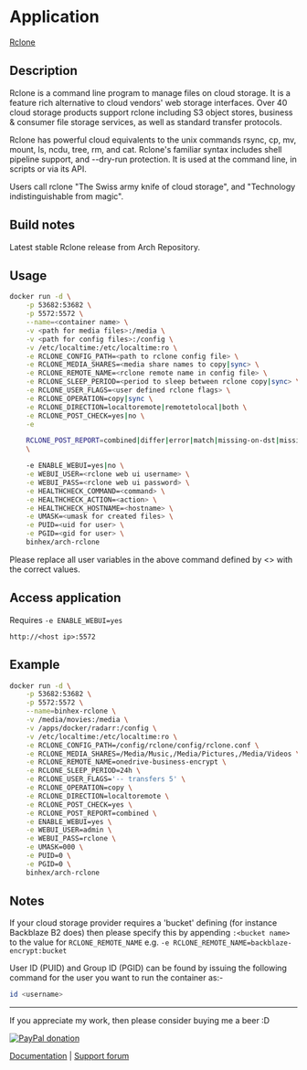# Application

[Rclone](https://rclone.org/)

## Description

Rclone is a command line program to manage files on cloud storage. It is a
feature rich alternative to cloud vendors' web storage interfaces. Over 40 cloud
storage products support rclone including S3 object stores, business & consumer
file storage services, as well as standard transfer protocols.

Rclone has powerful cloud equivalents to the unix commands rsync, cp, mv, mount,
ls, ncdu, tree, rm, and cat. Rclone's familiar syntax includes shell pipeline
support, and --dry-run protection. It is used at the command line, in scripts or
via its API.

Users call rclone "The Swiss army knife of cloud storage", and "Technology
indistinguishable from magic".

## Build notes

Latest stable Rclone release from Arch Repository.

## Usage

```bash
docker run -d \
    -p 53682:53682 \
    -p 5572:5572 \
    --name=<container name> \
    -v <path for media files>:/media \
    -v <path for config files>:/config \
    -v /etc/localtime:/etc/localtime:ro \
    -e RCLONE_CONFIG_PATH=<path to rclone config file> \
    -e RCLONE_MEDIA_SHARES=<media share names to copy|sync> \
    -e RCLONE_REMOTE_NAME=<rclone remote name in config file> \
    -e RCLONE_SLEEP_PERIOD=<period to sleep between rclone copy|sync> \
    -e RCLONE_USER_FLAGS=<user defined rclone flags> \
    -e RCLONE_OPERATION=copy|sync \
    -e RCLONE_DIRECTION=localtoremote|remotetolocal|both \
    -e RCLONE_POST_CHECK=yes|no \
    -e

    RCLONE_POST_REPORT=combined|differ|error|match|missing-on-dst|missing-on-src
    \

    -e ENABLE_WEBUI=yes|no \
    -e WEBUI_USER=<rclone web ui username> \
    -e WEBUI_PASS=<rclone web ui password> \
    -e HEALTHCHECK_COMMAND=<command> \
    -e HEALTHCHECK_ACTION=<action> \
    -e HEALTHCHECK_HOSTNAME=<hostname> \
    -e UMASK=<umask for created files> \
    -e PUID=<uid for user> \
    -e PGID=<gid for user> \
    binhex/arch-rclone
```

Please replace all user variables in the above command defined by <> with the
correct values.

## Access application

Requires `-e ENABLE_WEBUI=yes`

`http://<host ip>:5572`

## Example

```bash
docker run -d \
    -p 53682:53682 \
    -p 5572:5572 \
    --name=binhex-rclone \
    -v /media/movies:/media \
    -v /apps/docker/radarr:/config \
    -v /etc/localtime:/etc/localtime:ro \
    -e RCLONE_CONFIG_PATH=/config/rclone/config/rclone.conf \
    -e RCLONE_MEDIA_SHARES=/Media/Music,/Media/Pictures,/Media/Videos \
    -e RCLONE_REMOTE_NAME=onedrive-business-encrypt \
    -e RCLONE_SLEEP_PERIOD=24h \
    -e RCLONE_USER_FLAGS='-- transfers 5' \
    -e RCLONE_OPERATION=copy \
    -e RCLONE_DIRECTION=localtoremote \
    -e RCLONE_POST_CHECK=yes \
    -e RCLONE_POST_REPORT=combined \
    -e ENABLE_WEBUI=yes \
    -e WEBUI_USER=admin \
    -e WEBUI_PASS=rclone \
    -e UMASK=000 \
    -e PUID=0 \
    -e PGID=0 \
    binhex/arch-rclone
```

## Notes

If your cloud storage provider requires a 'bucket' defining (for instance
Backblaze B2 does) then please specify this by appending ```:<bucket name>``` to
the value for ```RCLONE_REMOTE_NAME``` e.g. ```-e
RCLONE_REMOTE_NAME=backblaze-encrypt:bucket```

User ID (PUID) and Group ID (PGID) can be found by issuing the following command
for the user you want to run the container as:-

```bash
id <username>
```

___
If you appreciate my work, then please consider buying me a beer  :D

[![PayPal donation](https://www.paypal.com/en_US/i/btn/btn_donate_SM.gif)](https://www.paypal.com/cgi-bin/webscr?cmd=_s-xclick&hosted_button_id=MM5E27UX6AUU4)

[Documentation](https://github.com/binhex/documentation) | [Support forum](https://forums.unraid.net/topic/111235-support-binhex-rclone/)
